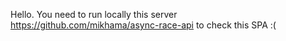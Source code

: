 Hello.
You need to run locally this server https://github.com/mikhama/async-race-api to check this SPA :(